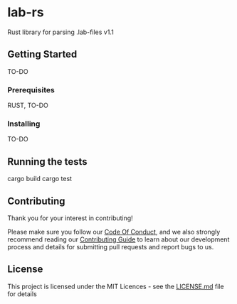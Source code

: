 # lab-rs

Rust library for parsing .lab-files v1.1

## Getting Started

TO-DO

### Prerequisites

RUST, TO-DO

### Installing

TO-DO

## Running the tests

cargo build
cargo test

## Contributing
Thank you for your interest in contributing!

Please make sure you follow our [Code Of Conduct](CODE_OF_CONDUCT.md), and we also strongly recommend reading our [Contributing Guide](CONTRIBUTING.md) to learn about our development process and details for submitting pull requests and report bugs to us.

## License

This project is licensed under the MIT Licences - see the [LICENSE.md](LICENSE.md) file for details
